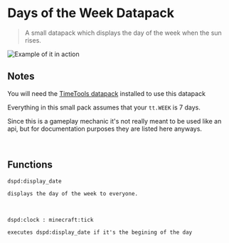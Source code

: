 # Days of the Week Datapack

> A small datapack which displays the day of the week when the sun rises.

![Example of it in action](https://i.imgur.com/cdfqvua.png)

## Notes
You will need the [TimeTools datapack](https://github.com/Brecert/TimeTools-Datapack) installed to use this datapack

Everything in this small pack assumes that your `tt.WEEK` is 7 days.

Since this is a gameplay mechanic it's not really meant to be used like an api, but for documentation purposes they are listed here anyways.

<br>

## Functions
`dspd:display_date`
```
displays the day of the week to everyone.
```

<br>

`dspd:clock : minecraft:tick`
```
executes dspd:display_date if it's the begining of the day
```
